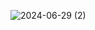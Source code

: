 ![2024-06-29 (2)](https://github.com/Andrew1929/store_with_cart/assets/108069918/a4f04d95-3061-4c5d-89c1-5fa5a32566d2)
